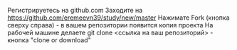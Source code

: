 Регистрируетесь на github.com
Заходите на https://github.com/eremeevn39/study/new/master
Нажимате Fork (кнопка сверху справа) - в вашем репозитории появится копия проекта
На рабочей машине делаете git clone <ссылка на ваш репозиторий> - кнопка "clone or download"
